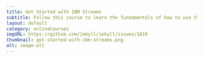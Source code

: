 ```yaml
---
title: Get Started with IBM Streams
subtitle: Follow this course to learn the fundamentals of how to use Streams Studio and the Streams Console.
layout: default
category: onlineCourses
imgURL: https://github.com/jekyll/jekyll/issues/1819
thumbnail: get-started-with-ibm-streams.png
alt: image-alt
---
```

